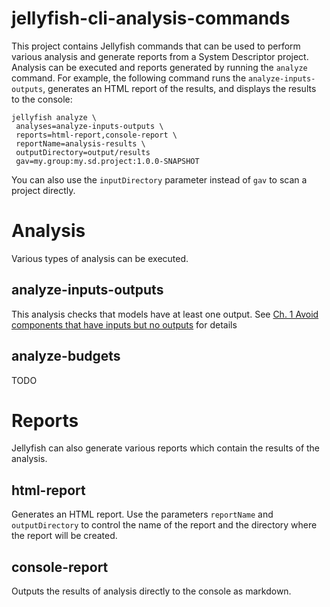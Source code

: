 # jellyfish-cli-analysis-commands
This project contains Jellyfish commands that can be used to perform various analysis and generate reports from a 
System Descriptor project.  Analysis can be executed and reports generated by running the `analyze` command.  For
example, the following command runs the `analyze-inputs-outputs`, generates an HTML report of the results, and 
displays the results to the console:
```
jellyfish analyze \
 analyses=analyze-inputs-outputs \
 reports=html-report,console-report \
 reportName=analysis-results \
 outputDirectory=output/results
 gav=my.group:my.sd.project:1.0.0-SNAPSHOT
```

You can also use the `inputDirectory` parameter instead of `gav` to scan a project directly.

# Analysis
Various types of analysis can be executed.

## analyze-inputs-outputs 
This analysis checks that models have at least one output.  See
[Ch. 1 Avoid components that have inputs but no outputs](http://10.166.134.55/confluence/display/SEAS/Ch.+1+Avoid+components+that+have+inputs+but+no+outputs)
for details

## analyze-budgets
TODO

# Reports
Jellyfish can also generate various reports which contain the results of the analysis.

## html-report
Generates an HTML report.  Use the parameters `reportName` and `outputDirectory` to control the name of the report and
the directory where the report will be created.

## console-report
Outputs the results of analysis directly to the console as markdown.
